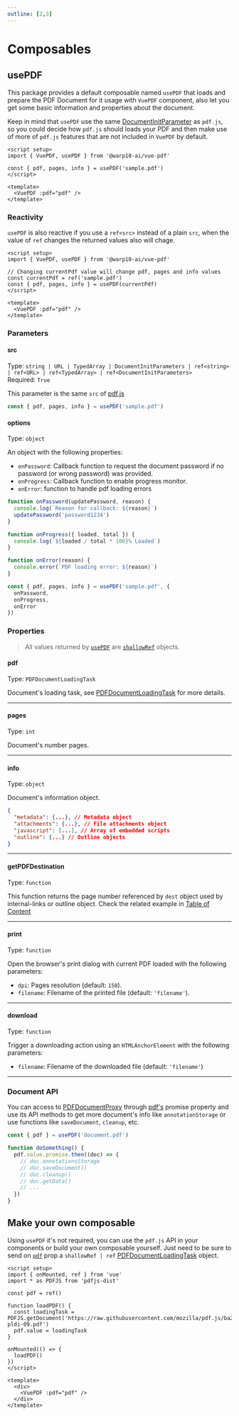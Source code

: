```yaml
---
outline: [2,3]
---
```


# Composables

## usePDF

This package provides a default composable named `usePDF` that loads and prepare the PDF Document for it usage with `VuePDF` component, also let you get some basic information and properties about the document.

Keep in mind that `usePDF` use the same [DocumentInitParameter](https://github.com/mozilla/pdf.js/blob/38287d943532eee939ceffbe6861163f93805ca7/src/display/api.js#L145) as `pdf.js`, so you could decide how `pdf.js` should loads your PDF and then make use of more of `pdf.js` features that are not included in `VuePDF` by default.

```vue
<script setup>
import { VuePDF, usePDF } from '@warp10-ai/vue-pdf'

const { pdf, pages, info } = usePDF('sample.pdf')
</script>

<template>
  <VuePDF :pdf="pdf" />
</template>
```

### Reactivity

`usePDF` is also reactive if you use a `ref<src>` instead of a plain `src`, when the value of `ref` changes the returned values also will chage.

```vue
<script setup>
import { VuePDF, usePDF } from '@warp10-ai/vue-pdf'

// Changing currentPdf value will change pdf, pages and info values
const currentPdf = ref('sample.pdf')
const { pdf, pages, info } = usePDF(currentPdf)
</script>

<template>
  <VuePDF :pdf="pdf" />
</template>
```

### Parameters

#### src

Type: `string | URL | TypedArray | DocumentInitParameters | ref<string> | ref<URL> | ref<TypedArray> | ref<DocumentInitParameters>` <br/>
Required: `True`

This parameter is the same `src`  of [pdf.js](https://github.com/mozilla/pdf.js/blob/38287d943532eee939ceffbe6861163f93805ca7/src/display/api.js#L145)

```js
const { pdf, pages, info } = usePDF('sample.pdf')
```

#### options

Type: `object`

An object with the following properties:

- `onPassword`: Callback function to request the document password if no password (or wrong password) was provided.
- `onProgress`: Callback function to enable progress monitor.
- `onError`: function to handle pdf loading errors

```js
function onPassword(updatePassword, reason) {
  console.log(`Reason for callback: ${reason}`)
  updatePassword('password1234')
}

function onProgress({ loaded, total }) {
  console.log(`${loaded / total * 100}% Loaded`)
}

function onError(reason) {
  console.error(`PDF loading error: ${reason}`)
}

const { pdf, pages, info } = usePDF('sample.pdf', {
  onPassword,
  onProgress,
  onError
})
```

### Properties

> All values returned by [`usePDF`](#usepdf-composable) are [`shallowRef`](https://vuejs.org/api/reactivity-advanced.html#shallowref) objects.

#### pdf

Type: `PDFDocumentLoadingTask`

Document's loading task, see [PDFDocumentLoadingTask](https://mozilla.github.io/pdf.js/api/draft/module-pdfjsLib-PDFDocumentLoadingTask.html) for more details.

---

#### pages

Type: `int`

Document's number pages.

---

#### info

Type: `object`

Document's information object.

```json
{
  "metadata": {...}, // Metadata object
  "attachments": {...}, // File attachments object
  "javascript": [...], // Array of embedded scripts
  "outline": {...} // Outline objects
}
```
---

#### getPDFDestination

Type: `function`

This function returns the page number referenced by `dest` object used by internal-links or outline object. Check the related example in [Table of Content](../examples/advanced/toc.md)

---

#### print

Type: `function`

Open the browser's print dialog with current PDF loaded with the following parameters:

- `dpi`: Pages resolution (default: `150`).
- `filename`: Filename of the printed file (default: `'filename'`).

---

#### download

Type: `function`

Trigger a downloading action using an `HTMLAnchorElement` with the following parameters:

- `filename`: Filename of the downloaded file (default: `'filename'`)

---

### Document API

You can access to [PDFDocumentProxy](https://mozilla.github.io/pdf.js/api/draft/module-pdfjsLib-PDFDocumentProxy.html) through [pdf's](#pdf) promise property and use its API methods to get more document's info like `annotationStorage` or use functions like `saveDocument`, `cleanup`, etc.

```js
const { pdf } = usePDF('document.pdf')

function doSomething() {
  pdf.value.promise.then((doc) => {
    // doc.annotationsStorage
    // doc.saveDocument()
    // doc.cleanup()
    // doc.getData()
    // ...
  })
}
```

## Make your own composable

Using `usePDF` it's not required, you can use the `pdf.js` API in your components or build your own composable yourself. Just need to be sure to send on [`pdf`](./props.md#pdf) prop a `shallowRef | ref` [PDFDocumentLoadingTask](https://mozilla.github.io/pdf.js/api/draft/module-pdfjsLib-PDFDocumentLoadingTask.html) object.

```vue
<script setup>
import { onMounted, ref } from 'vue'
import * as PDFJS from 'pdfjs-dist'

const pdf = ref()

function loadPDF() {
  const loadingTask = PDFJS.getDocument('https://raw.githubusercontent.com/mozilla/pdf.js/ba2edeae/web/compressed.tracemonkey-pldi-09.pdf')
  pdf.value = loadingTask
}

onMounted(() => {
  loadPDF()
})
</script>

<template>
  <div>
    <VuePDF :pdf="pdf" />
  </div>
</template>
```
